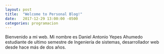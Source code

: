 ```yaml
---
layout: post
title:  "Welcome to Personal Blog!"
date:   2017-12-29 13:00:00 -0500
categories: programacion
---
```

Bienvenido a mi web. Mi nombre es Daniel Antonio Yepes Ahumedo estudiante de ultimo semestre de Ingeniería  de sistemas, desarrollador web desde hace más de dos años.
